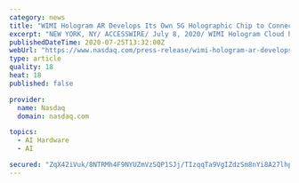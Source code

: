 ```yaml
---
category: news
title: "WIMI Hologram AR Develops Its Own 5G Holographic Chip to Connect With Mobile Giants and Restore 98% of the Digital Simulation Effect"
excerpt: "NEW YORK, NY/ ACCESSWIRE/ July 8, 2020/ WIMI Hologram Cloud has announced that its Hong Kong subsidiary will set up a joint venture to conduct business in the semiconductor market. The Ministry of Industry and Information Technology has issued 5 G commercial licenses in advance,"
publishedDateTime: 2020-07-25T13:32:00Z
webUrl: "https://www.nasdaq.com/press-release/wimi-hologram-ar-develops-its-own-5g-holographic-chip-to-connect-with-mobile-giants"
type: article
quality: 18
heat: 18
published: false

provider:
  name: Nasdaq
  domain: nasdaq.com

topics:
  - AI Hardware
  - AI

secured: "ZqX42iVuk/8NTRMh4F9NYUZmVzSQP1SJj/TIzqqTa9VgIZdzSm8nYi8A27lhpJiLeD2RzEjj4XzLesNiLYcaYy3GxsKPR8afyJjaxHxhApgYtomyYH/xGHqmiiQv3AUZA+3vvJ1bLt2xB27rc9LcpCWhJr0H6Vstt8tdCxU9vXiOA3fD9W8yzIFkSqlk5huCINye2gDkoMPHFHBbiPSwMnl8sWsPl2EMH5hrbDjyZ1HkfoTZshEzLoP8/nqgTz5Hph6YsUT4Hm2xo4NLkhkMCIDXRds6cnrPxH3jjr8sUlOLTidmcricRpGpYzwhxnf7M6l70RBtOlQBjLWVEu79Lw==;KOXYHvMPuNr6xT2KgTMEfw=="
---
```


